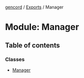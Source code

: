 [gencord](../README.md) / [Exports](../modules.md) / Manager

# Module: Manager

## Table of contents

### Classes

- [Manager](../classes/manager.manager-1.md)
